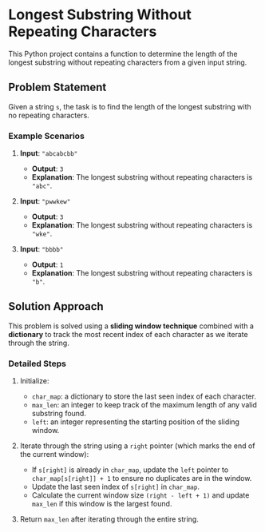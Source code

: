 # Longest Substring Without Repeating Characters

This Python project contains a function to determine the length of the longest substring without repeating characters from a given input string.

## Problem Statement

Given a string `s`, the task is to find the length of the longest substring with no repeating characters.

### Example Scenarios

1. **Input**: `"abcabcbb"`
   - **Output**: `3`
   - **Explanation**: The longest substring without repeating characters is `"abc"`.

2. **Input**: `"pwwkew"`
   - **Output**: `3`
   - **Explanation**: The longest substring without repeating characters is `"wke"`.

3. **Input**: `"bbbb"`
   - **Output**: `1`
   - **Explanation**: The longest substring without repeating characters is `"b"`.

## Solution Approach

This problem is solved using a **sliding window technique** combined with a **dictionary** to track the most recent index of each character as we iterate through the string.

### Detailed Steps
1. Initialize:
   - `char_map`: a dictionary to store the last seen index of each character.
   - `max_len`: an integer to keep track of the maximum length of any valid substring found.
   - `left`: an integer representing the starting position of the sliding window.

2. Iterate through the string using a `right` pointer (which marks the end of the current window):
   - If `s[right]` is already in `char_map`, update the `left` pointer to `char_map[s[right]] + 1` to ensure no duplicates are in the window.
   - Update the last seen index of `s[right]` in `char_map`.
   - Calculate the current window size `(right - left + 1)` and update `max_len` if this window is the largest found.

3. Return `max_len` after iterating through the entire string.

